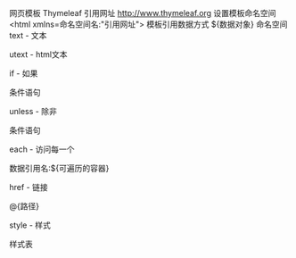 网页模板 Thymeleaf
引用网址
<http://www.thymeleaf.org>
设置模板命名空间
\<html xmlns=命名空间名:"引用网址"\>
模板引用数据方式
\${数据对象}
命名空间
text - 文本

utext - html文本

if - 如果

条件语句

unless - 除非

条件语句

each - 访问每一个

数据引用名:\${可遍历的容器}

href - 链接

@{路径}

style - 样式

样式表

